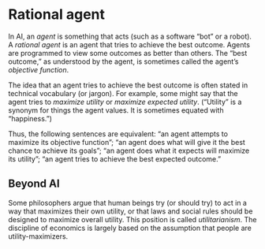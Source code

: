# Rational agent

In AI, an _agent_ is something that acts (such as a software “bot” or a robot). A _rational agent_ is an agent that tries to achieve the best outcome. Agents are programmed to view some outcomes as better than others. The “best outcome,” as understood by the agent, is sometimes called the agent’s _objective function_.

The idea that an agent tries to achieve the best outcome is often stated in technical vocabulary (or jargon). For example, some might say that the agent tries to _maximize utility_ or _maximize expected utility_. (“Utility” is a synonym for things the agent values. It is sometimes equated with “happiness.”)

Thus, the following sentences are equivalent: “an agent attempts to maximize its objective function”; “an agent does what will give it the best chance to achieve its goals”; “an agent does what it expects will maximize its utility”; “an agent tries to achieve the best expected outcome.”

## Beyond AI

Some philosophers argue that human beings try (or should try) to act in a way that maximizes their own utility, or that laws and social rules should be designed to maximize overall utility. This position is called _utilitarianism_. The discipline of economics is largely based on the assumption that people are utility-maximizers.
